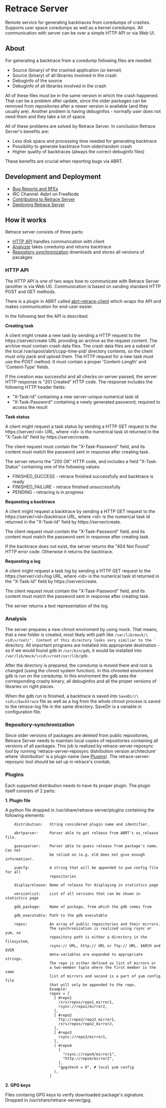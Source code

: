 # Retrace Server

Remote service for generating backtraces from coredumps of crashes. Supports
user space coredumps as well as a kernel coredumps. All communication with
server can be over a simple HTTP API or via Web UI.

## About
For generating a backtrace from a coredump following files are needed:
* Source (binary) of the crashed application (or kernel)
* Source (binary) of all libraries involved in the crash
* Debuginfo of the source
* Debuginfo of all libraries involved in the crash

All of these files must be in the same version in which the crash happened.
That can be a problem after update, since the older packages can be removed
from repositories after a newer version is available (and they usually are).
Another problem is having debuginfos - normally user does not need them and
they take a lot of space.

All of these problems are solved by Retrace Server. In conclusion Retrace Server's
benefits are:
* Less disk space and processing time needed for generating backtrace
* Possibility to generate backtrace from older/random crash
* Higher quality of backtraces (always the correct debuginfo files)

These benefits are crucial when reporting bugs via ABRT.

## Development and Deployment
* [Bug Reports and RFEs](https://github.com/abrt/retrace-server/issues)
* IRC Channel: #abrt on FreeNode
* [Contributing to Retrace Server](CONTRIBUTING.md)
* [Deploying Retrace Server](DEPLOYING.md)

## How it works
Retrace server consists of three parts:
* [HTTP API](#http-api) handles communication with client
* [Analyzer](#analysis) takes coredump and returns backtrace
* [Repository synchronization](#repository-synchronization) downloads and
stores all versions of pacakges

### HTTP API
The HTTP API is one of two ways how to communicate with Retrace Server (another
 is via Web UI). Communication is based on sanding standard HTTP POST and GET methods.

There is a plugin in ABRT called [abrt-retrace-client](https://github.com/abrt/abrt/blob/master/src/plugins/abrt-retrace-client.c)
 which wraps the API and makes communication for end-user easier.

In the following text the API is described.

**Creating task**

A client might create a new task by sending a HTTP request to the
https://server/create URL providing an archive as the request content.
The archive must contain crash data files. The crash data files are a subset
of the local /var/spool/abrt/ccpp-time-pid/ directory contents, so the client
must only pack and upload them. The HTTP request for a new task must use the
POST method. It must contain a proper 'Content-Length' and 'Content-Type'
fields.

If the creation was successful and all checks on server passed, the server
HTTP response is "201 Created" HTTP code. The response includes the following
HTTP header fields:
* "X-Task-Id" containing a new server-unique numerical task id
* "X-Task-Password" containing a newly generated password, required to access
the result

**Task status**

A client might request a task status by sending a HTTP GET request to the
https://server/\<id\> URL, where \<id\> is the numerical task id returned in the
"X-Task-Id" field by https://server/create.

The client request must contain the "X-Task-Password" field, and its content
must match the password sent in response after creating task.

The server returns the "200 OK" HTTP code, and includes a field
"X-Task-Status" containing one of the following values:
* FINISHED_SUCCESS - retrace finished successfully and backtrace is ready
* FINISHED_FAILURE - retrace finished unsuccessfully
* PENDING - retracing is in progress

**Requesting a backtrace**

A client might request a backtrace by sending a HTTP GET request to the
https://server/\<id\>/backtrace URL, where \<id\> is the numerical task id
returned in the "X-Task-Id" field by https://server/create.

The client request must contain the "X-Task-Password" field, and its
content must match the password sent in response after creating task.

If the backtrace does not exist, the server returns the "404 Not Found" HTTP
error code.  Otherwise it returns the backtrace.

**Requesting a log**

A client might request a task log by sending a HTTP GET request to the
https://server/\<id\>/log URL, where \<id\> is the numerical task id
returned in the "X-Task-Id" field by https://server/create.

The client request must contain the "X-Task-Password" field, and its
content must match the password sent in response after creating task.

The server returns a text representation of the log.

### Analysis

The server prepares a new chroot enviroment by using mock. That means, that
a new folder is created, most likely with path like `/var/lib/mock/\<id\>/root/'.
Content of this directory looks very similiar to the `\` directory. All important
programs are installed into appropriate destination - so if we would found
gdb in `/usr/bin/gdb`, it would be installed into `/var/lib/mock/\<id\>/root/usr/lib/gdb`.

After the directory is prepared, the coredump is moved there and
root is changed (using the chroot system function). In this chrooted enviroment
gdb is run on the coredump. In this enviroment the gdb sees the corresponding
crashy binary, all debuginfos and all the proper versions of libraries on
right places.

When the gdb run is finished, a backtrace is saved into
`SaveDir/\<id\>/backtrace` file as well as a log from the whole
chroot process is saved to the retrace-log file in the same directory. SaveDir
is a variable in configuration file.

### Repository-synchronization
Since older versions of packages are deleted from public repositories,
Retrace Server needs to maintain local copies of repositories containing all
versions of all packages. This job is realized by retrace-server-reposync tool
by running 'retrace-server-reposync distribution version architecture' where
'distribution' is a plugin name (see [Plugins](#plugins)). The
retrace-server-reposync tool should be set up in retrace's crontab.

### Plugins

Each supported distribution needs to have its proper plugin. The plugin
itself consists of 2 parts:

**1. Plugin file**

A python file dropped in /usr/share/retrace-server/plugins containing the
following elements:

        distribution:   String considered plugin name and identifier.

        abrtparser:     Parser able to get release from ABRT's os_release file.

        guessparser:    Parser able to guess release from package's name. Can not
                        be relied on (e.g. el6 does not give enough information).

        yumcfg:         A string that will be appended to yum config file for all
                        repositories

        displayrelease: Name of release for displaying in statistics page

        versionlist:    List of all versions that can be shown in statistics page

        gdb_package:    Name of package, from which the gdb comes from

        gdb_executable: Path to the gdb executable

        repos:          An array of public repositories and their mirrors.
                        The synchronization is realized using rsync or yum, so
                        repository path is either a directory in the filesystem,
                        rsync:// URL, http:// URL or ftp:// URL. $ARCH and $VER
                        meta-variables are expanded to appropriate strings.
                        The repo is either defined as list of mirrors or
                        a two-member tuple where the first member is the same
                        list of mirrors and second is a part of yum config file
                        that will only be appended to the repo.
                        Example:
                        repos = [
                          [ #repo1
                            /srv/repos/repo1_mirror1,
                            rsync://repo1/mirror2,
                          ],
                          [ #repo2
                            ftp://repo2/repo2_mirror1,
                            /srv/repos/repo2_mirror2,
                          ],
                          [ #repo3
                            rsync://repo3/mirror1,
                          ],
                          ( #repo4
                            [
                              "rsync://repo4/mirror1",
                              "http://repo4/mirror2",
                            ],
                            "gpgcheck = 0", # local yum config
                          ),
                        ]

**2. GPG keys**

Files containig GPG keys to verify downloaded package's signature. Dropped in
/usr/share/retrace-server/gpg.


